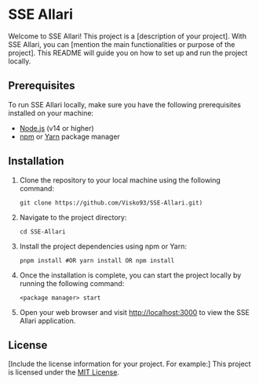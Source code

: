 # SSE Allari

Welcome to SSE Allari! This project is a [description of your project]. With SSE Allari, you can [mention the main functionalities or purpose of the project]. This README will guide you on how to set up and run the project locally.

## Prerequisites

To run SSE Allari locally, make sure you have the following prerequisites installed on your machine:

- [Node.js](https://nodejs.org) (v14 or higher)
- [npm](https://www.npmjs.com/) or [Yarn](https://yarnpkg.com/) package manager

## Installation

1. Clone the repository to your local machine using the following command:

   `git clone https://github.com/Visko93/SSE-Allari.git)`
2. Navigate to the project directory:

   `cd SSE-Allari`
3. Install the project dependencies using npm or Yarn:

   `pnpm install #OR yarn install OR npm install `
4. Once the installation is complete, you can start the project locally by running the following command:

   `<package manager> start`
5. Open your web browser and visit [http://localhost:3000](http://localhost:3000) to view the SSE Allari application.

## License

[Include the license information for your project. For example:]
This project is licensed under the [MIT License](LICENSE).
